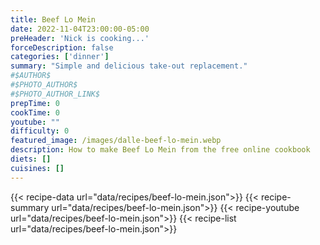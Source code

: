```yaml
---
title: Beef Lo Mein
date: 2022-11-04T23:00:00-05:00
preHeader: 'Nick is cooking...'
forceDescription: false
categories: ['dinner']
summary: "Simple and delicious take-out replacement."
#$AUTHOR$
#$PHOTO_AUTHOR$
#$PHOTO_AUTHOR_LINK$
prepTime: 0
cookTime: 0
youtube: ""
difficulty: 0
featured_image: /images/dalle-beef-lo-mein.webp
description: How to make Beef Lo Mein from the free online cookbook
diets: []
cuisines: []
---
```

{{< recipe-data url="data/recipes/beef-lo-mein.json">}}
{{< recipe-summary url="data/recipes/beef-lo-mein.json">}}
{{< recipe-youtube url="data/recipes/beef-lo-mein.json">}}
{{< recipe-list url="data/recipes/beef-lo-mein.json">}}
